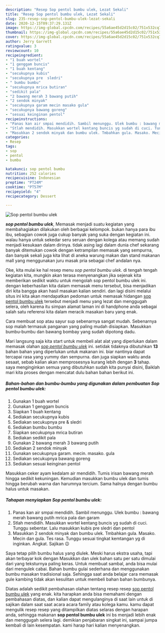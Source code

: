 ```yaml
---
description: "Resep Sop pentol bumbu ulek, Lezat Sekali"
title: "Resep Sop pentol bumbu ulek, Lezat Sekali"
slug: 235-resep-sop-pentol-bumbu-ulek-lezat-sekali
date: 2020-12-15T09:37:29.131Z
image: https://img-global.cpcdn.com/recipes/55a6ae45d2d15c02/751x532cq70/sop-pentol-bumbu-ulek-foto-resep-utama.jpg
thumbnail: https://img-global.cpcdn.com/recipes/55a6ae45d2d15c02/751x532cq70/sop-pentol-bumbu-ulek-foto-resep-utama.jpg
cover: https://img-global.cpcdn.com/recipes/55a6ae45d2d15c02/751x532cq70/sop-pentol-bumbu-ulek-foto-resep-utama.jpg
author: Jerry Garrett
ratingvalue: 3
reviewcount: 10
recipeingredient:
- "1 buah wortel"
- "1 genggam buncis"
- "1 buah kentang"
- "secukupnya kubis"
- "secukupnya pre  sledri"
- " bumbu bumbu"
- "secukupnya mrica butiran"
- "sedikit pala"
- "2 bawang merah 3 bawang putih"
- "2 sendok minyak"
- "secukupnya garam mecin masako gula"
- "secukupnya bawang goreng"
- "sesuai keinginan pentol"
recipeinstructions:
- "Panas kan air smpai mendidih. Sambil menunggu. Ulek bumbu : bawang merah bawang putih mrica pala dan garam"
- "Stlah mendidih. Masukkan wortel kentang buncis yg sudah di cuci. Tunggu sebentar. Lalu masukkan kubis pre sledri dan pentol"
- "Masukkan 2 sendok minyak dan bumbu ulek. Tmbahkan gula. Masako. Mecin dan gula. Tes rasa. Tunggu sesuai tingkat kemtangan yg di inginkan. Angkat. Sajikan 😉"
categories:
- Resep
tags:
- sop
- pentol
- bumbu

katakunci: sop pentol bumbu 
nutrition: 252 calories
recipecuisine: Indonesian
preptime: "PT24M"
cooktime: "PT57M"
recipeyield: "4"
recipecategory: Dessert

---
```



![Sop pentol bumbu ulek](https://img-global.cpcdn.com/recipes/55a6ae45d2d15c02/751x532cq70/sop-pentol-bumbu-ulek-foto-resep-utama.jpg)

<b><i>sop pentol bumbu ulek</i></b>, Memasak menjadi suatu kegiatan yang membahagiakan dilakukan oleh berbagai kelompok. bukan hanya para ibu ibu, sebagian cowok juga cukup banyak yang suka dengan kegiatan ini. walau hanya untuk sekedar seru seruan dengan kolega atau memang sudah menjadi kesukaan dalam dirinya. tidak asing lagi dalam dunia chef sekarang banyak ditemukan cowok dengan ketrampilan memasak yang sempurna, dan banyak sekali juga kita lihat di aneka warung makan dan stand makanan mall yang menggunakan juru masak pria sebagai chef andalan nya.

Oke, kita mulai ke hal resep menu <i>sop pentol bumbu ulek</i>. di tengah tengah kegiatan kita, mungkin akan terasa menyenangkan jika sejenak kita memberikan sedikit waktu untuk mengolah sop pentol bumbu ulek ini. dengan keberhasilan kita dalam memasak menu tersebut, bisa menjadikan diri kita bangga akan hasil masakan kalian sendiri. dan lagi disini melalui situs ini kita akan mendapatkan pedoman untuk memasak hidangan <u>sop pentol bumbu ulek</u> tersebut menjadi menu yang lezat dan menggugah selera, oleh karena itu simpan alamat laman ini di handphone anda sebagai salah satu referensi kita dalam meracik masakan baru yang enak.

Cara membuat sop atau sayur sup sebenarnya sangat mudah. Sebenarnya sop malah termasuk panganan yang paling mudah disiapkan. Masukkan bumbu-bumbu dan bawang bombay yang sudah dipotong dadu.


Mari langsung saja kita start untuk membeli alat alat yang diperlukan dalam memasak olahan <u><i>sop pentol bumbu ulek</i></u> ini. setidak tidaknya dibutuhkan <b>13</b> bahan bahan yang diperlukan untuk makanan ini. biar nantinya dapat tercapai rasa yang yummy dan sempurna. dan juga siapkan waktu anda sesaat, sebab kalian akan memprosesnya kurang lebih dengan <b>3</b> tahap. saya menginginkan semua yang dibutuhkan sudah kita punyai disini, Baiklah mari kita proses dengan mencatat dulu bahan bahan berikut ini.

<!--inarticleads1-->

##### Bahan-bahan dan bumbu-bumbu yang digunakan dalam pembuatan Sop pentol bumbu ulek:

1. Gunakan 1 buah wortel
1. Gunakan 1 genggam buncis
1. Siapkan 1 buah kentang
1. Sediakan secukupnya kubis
1. Sediakan secukupnya pre &amp; sledri
1. Sediakan  bumbu bumbu
1. Siapkan secukupnya mrica butiran
1. Sediakan sedikit pala
1. Gunakan 2 bawang merah 3 bawang putih
1. Sediakan 2 sendok minyak
1. Gunakan secukupnya garam. mecin. masako. gula
1. Sediakan secukupnya bawang goreng
1. Sediakan sesuai keinginan pentol


Masukkan ceker ayam kedalam air mendidih. Tumis irisan bawang merah hingga sedikit kekuningan. Kemudian masukkan bumbu ulek dan tumis hingga berubah warna dan harumnya tercium. Sama halnya dengan bumbu halus untuk masakan. 

<!--inarticleads2-->

##### Tahapan menyiapkan Sop pentol bumbu ulek:

1. Panas kan air smpai mendidih. Sambil menunggu. Ulek bumbu : bawang merah bawang putih mrica pala dan garam
1. Stlah mendidih. Masukkan wortel kentang buncis yg sudah di cuci. Tunggu sebentar. Lalu masukkan kubis pre sledri dan pentol
1. Masukkan 2 sendok minyak dan bumbu ulek. Tmbahkan gula. Masako. Mecin dan gula. Tes rasa. Tunggu sesuai tingkat kemtangan yg di inginkan. Angkat. Sajikan 😉


Saya tetap pilih bumbu halus yang diulek. Meski harus ekstra usaha, tapi akan terbayar kok dengan Masukkan dan ulek bahan satu per satu dimulai dari yang teksturnya paling keras. Untuk membuat sambal, anda bisa mulai dari mengulek cabai. Bahan bumbu gulai sederhana dan menggunakan bumbu masakan tradisional saja. Sehingga saat anda belajar cara memasak gule kambing tidak akan kesulitan untuk membeli bahan bahan bumbunya. 

Diatas adalah sedikit pembahasan olahan tentang resep resep <u>sop pentol bumbu ulek</u> yang enak. kita harapkan anda bisa memahami dengan pembahasan diatas, dan kalian dapat mengulanginya di saat lain untuk di sajikan dalam saat saat acara acara family atau kolega kamu. kamu dapat mengulik resep resep yang ditampilkan diatas selaras dengan harapan anda, sehingga makanan <b>sop pentol bumbu ulek</b> ini bs menjadi lebih enak dan menggugah selera lagi. demikian penjabaran singkat ini, sampai jumpa kembali di lain kesempatan. kami harap hari kalian menyenangkan.
